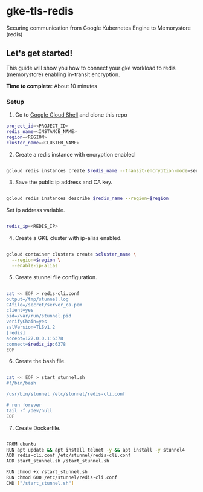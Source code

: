 # gke-tls-redis
Securing communication from Google Kubernetes Engine to Memorystore (redis)

## Let's get started!

This guide will show you how to connect your gke workload to redis (memorystore) enabling in-transit encryption.

**Time to complete**: About 10 minutes


### Setup
1. Go to [Google Cloud Shell](https://shell.cloud.google.com) and clone this repo
```sh
project_id=<PROJECT_ID>
redis_name=<INSTANCE_NAME>
region=<REGION>
cluster_name=<CLUSTER_NAME>
```

2. Create a redis instance with encryption enabled

```sh

gcloud redis instances create $redis_name --transit-encryption-mode=server-authentication --region=$region

```

3. Save the public ip address and CA key.

```sh

gcloud redis instances describe $redis_name --region=$region

```

Set ip address variable.

```sh

redis_ip=<REDIS_IP>

```

4. Create a GKE cluster with ip-alias enabled.

```sh

gcloud container clusters create $cluster_name \
  --region=$region \
  --enable-ip-alias

```

5. Create stunnel file configuration.

```sh

cat << EOF > redis-cli.conf
output=/tmp/stunnel.log
CAfile=/secret/server_ca.pem
client=yes
pid=/var/run/stunnel.pid
verifyChain=yes
sslVersion=TLSv1.2
[redis]
accept=127.0.0.1:6378
connect=$redis_ip:6378
EOF


```

6. Create the bash file.

```sh

cat << EOF > start_stunnel.sh
#!/bin/bash

/usr/bin/stunnel /etc/stunnel/redis-cli.conf

# run forever
tail -f /dev/null
EOF

```

7. Create Dockerfile.

```sh

FROM ubuntu
RUN apt update && apt install telnet -y && apt install -y stunnel4
ADD redis-cli.conf /etc/stunnel/redis-cli.conf
ADD start_stunnel.sh /start_stunnel.sh

RUN chmod +x /start_stunnel.sh
RUN chmod 600 /etc/stunnel/redis-cli.conf
CMD ["/start_stunnel.sh"]

```
